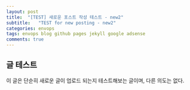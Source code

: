```yaml
---
layout: post
title:  "[TEST] 새로운 포스트 작성 테스트 - new2"
subtitle:   "TEST for new posting - new2"
categories: envops
tags: envops blog github pages jekyll google adsense 
comments: true
---
```



## 글 테스트
이 글은 단순히 새로운 글이 업로드 되는지 테스트해보는 글이며, 다른 의도는 없다.

